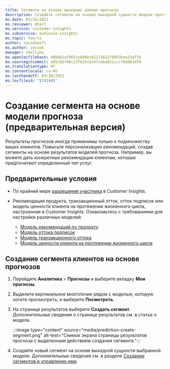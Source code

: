 ```yaml
---
title: Сегменты на основе выходных данных прогноза
description: Создайте сегменты на основе выходной сущности модели прогноза.
ms.date: 03/24/2021
ms.reviewer: mhart
ms.service: customer-insights
ms.subservice: audience-insights
ms.topic: how-to
author: zacookmsft
ms.author: zacook
manager: shellyha
ms.openlocfilehash: 488db1af865ce600ec012716327d053bee33aff8
ms.sourcegitcommit: a95c82f46c23f625cb34fceba021ccc70d4b1df6
ms.translationtype: HT
ms.contentlocale: ru-RU
ms.lasthandoff: 03/30/2021
ms.locfileid: "5741445"
---
```

# <a name="create-a-segment-based-on-a-prediction-model-preview"></a>Создание сегмента на основе модели прогноза (предварительная версия)

Результаты прогнозов иногда применимы только к подмножеству ваших клиентов. Повысьте персонализацию рекомендаций, создав сегменты на основе результатов моделей прогноза. Например, вы можете дать конкретные рекомендации клиентам, которые предпочитают определенный тип услуг. 

## <a name="prerequisites"></a>Предварительные условия

- По крайней мере [разрешения участника](permissions.md) в Customer Insights.

- Рекомендация продукта, транзакционный отток, отток подписок или модель ценности клиента на протяжении жизненного цикла, настроенная в Customer Insights. Ознакомьтесь с требованиями для настройки различных моделей:

  - [Модель рекомендаций по продукту](predict-product-recommendation.md)
  - [Модель оттока подписок](predict-subscription-churn.md)
  - [Модель транзакционного оттока](predict-transactional-churn.md)
  - [Модель ценности клиента на протяжении жизненного цикла](predict-customer-lifetime-value.md)

## <a name="create-a-customer-segment-based-on-predictions"></a>Создание сегмента клиентов на основе прогнозов

1. Перейдите **Аналитика** > **Прогнозы** и выберите вкладку **Мои прогнозы**.

1. Выделите вертикальное многоточие рядом с моделью, которую хотите просмотреть, и выберите **Посмотреть**.

1. На странице результатов выберите **Создать сегмент**. Дополнительные сведения о странице результатов см. в статье о модели.

   :::image type="content" source="media/prediction-create-segment.png" alt-text="Снимок экрана страницы результатов прогноза с выделенным действием создания сегмента.":::

1. Создайте новый сегмент на основе выходной сущности выбранной модели. Дополнительные сведения см. в разделе [Создание сегментов и управление ими](segments.md).